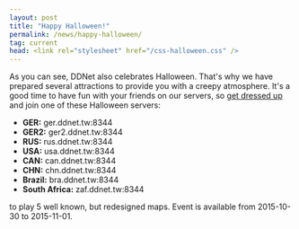 ```yaml
---
layout: post
title: "Happy Halloween!"
permalink: /news/happy-halloween/
tag: current
head: <link rel="stylesheet" href="/css-halloween.css" />
---
```

As you can see, DDNet also celebrates Halloween. That's why we have prepared several attractions to provide you with a creepy atmosphere.
It's a good time to have fun with your friends on our servers, so <a href="/skins/index.php?search=halloween">get dressed up</a> and join one of these Halloween servers:
<ul>
  <li><b>GER:</b> ger.ddnet.tw:8344</li>
  <li><b>GER2:</b> ger2.ddnet.tw:8344</li>
  <li><b>RUS:</b> rus.ddnet.tw:8344</li>
  <li><b>USA:</b> usa.ddnet.tw:8344</li>
  <li><b>CAN:</b> can.ddnet.tw:8344</li>
  <li><b>CHN:</b> chn.ddnet.tw:8344</li>
  <li><b>Brazil:</b> bra.ddnet.tw:8344</li>
  <li><b>South Africa:</b> zaf.ddnet.tw:8344</li>
</ul>
to play 5 well known, but redesigned maps. Event is available from 2015-10-30 to 2015-11-01.
